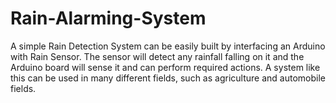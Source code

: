 # Rain-Alarming-System
A simple Rain Detection System can be easily built by interfacing an Arduino with Rain Sensor. The sensor will detect any rainfall falling on it and the Arduino board will sense it and can perform required actions. A system like this can be used in many different fields, such as agriculture and automobile fields.
